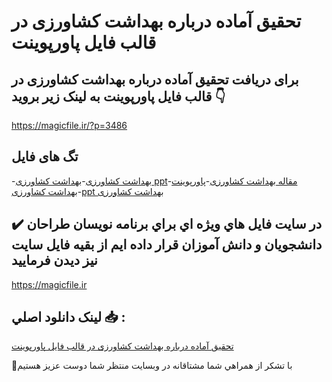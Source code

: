 # تحقیق آماده درباره بهداشت كشاورزی در قالب فایل پاورپوینت

## برای دریافت تحقیق آماده درباره بهداشت كشاورزی در قالب فایل پاورپوینت به لینک زیر بروید 👇

https://magicfile.ir/?p=3486

## تگ های فایل

-[بهداشت کشاورزی](https://magicfile.ir/product/%d8%aa%d8%ad%d9%82%db%8c%d9%82-%d8%a8%d9%87%d8%af%d8%a7%d8%b4%d8%aa-%d9%83%d8%b4%d8%a7%d9%88%d8%b1%d8%b2%db%8c-%d8%af%d8%b1-%d9%be%d8%a7%d9%88%d8%b1%d9%be%d9%88%db%8c%d9%86%d8%aa/)-[بهداشت کشاورزی ppt](https://magicfile.ir/product/%d8%aa%d8%ad%d9%82%db%8c%d9%82-%d8%a8%d9%87%d8%af%d8%a7%d8%b4%d8%aa-%d9%83%d8%b4%d8%a7%d9%88%d8%b1%d8%b2%db%8c-%d8%af%d8%b1-%d9%be%d8%a7%d9%88%d8%b1%d9%be%d9%88%db%8c%d9%86%d8%aa/)-[مقاله بهداشت كشاورزی](https://magicfile.ir/product/%d8%aa%d8%ad%d9%82%db%8c%d9%82-%d8%a8%d9%87%d8%af%d8%a7%d8%b4%d8%aa-%d9%83%d8%b4%d8%a7%d9%88%d8%b1%d8%b2%db%8c-%d8%af%d8%b1-%d9%be%d8%a7%d9%88%d8%b1%d9%be%d9%88%db%8c%d9%86%d8%aa/)-[پاورپوینت بهداشت كشاورزی](https://magicfile.ir/product/%d8%aa%d8%ad%d9%82%db%8c%d9%82-%d8%a8%d9%87%d8%af%d8%a7%d8%b4%d8%aa-%d9%83%d8%b4%d8%a7%d9%88%d8%b1%d8%b2%db%8c-%d8%af%d8%b1-%d9%be%d8%a7%d9%88%d8%b1%d9%be%d9%88%db%8c%d9%86%d8%aa/)-[ppt بهداشت كشاورزی](https://magicfile.ir/product/%d8%aa%d8%ad%d9%82%db%8c%d9%82-%d8%a8%d9%87%d8%af%d8%a7%d8%b4%d8%aa-%d9%83%d8%b4%d8%a7%d9%88%d8%b1%d8%b2%db%8c-%d8%af%d8%b1-%d9%be%d8%a7%d9%88%d8%b1%d9%be%d9%88%db%8c%d9%86%d8%aa/)

## ✔️ در سايت فايل هاي ويژه اي براي برنامه نويسان طراحان دانشجويان و دانش آموزان قرار داده ايم از بقيه فايل سايت نيز ديدن فرماييد

https://magicfile.ir


## لينک دانلود اصلي 📥 :

[تحقیق آماده درباره بهداشت كشاورزی در قالب فایل پاورپوینت](https://magicfile.ir/product/%d8%aa%d8%ad%d9%82%db%8c%d9%82-%d8%a8%d9%87%d8%af%d8%a7%d8%b4%d8%aa-%d9%83%d8%b4%d8%a7%d9%88%d8%b1%d8%b2%db%8c-%d8%af%d8%b1-%d9%be%d8%a7%d9%88%d8%b1%d9%be%d9%88%db%8c%d9%86%d8%aa/) 


🙏با تشکر از همراهي شما مشتاقانه در وبسایت منتظر شما دوست عزیز هستیم


